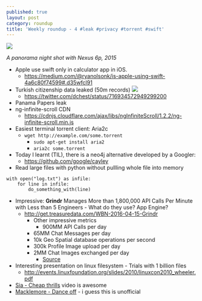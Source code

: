 ```yaml
---
published: true
layout: post
category: roundup
title: 'Weekly roundup - 4 #leak #privacy #torrent #swift'
---
```

![](https://devdala.files.wordpress.com/2016/04/img_20151217_174337-pano-compressor.jpg)

*A panorama night shot with Nexus 6p, 2015*

* Apple use swift only in calculator app in iOS. 
  * <https://medium.com/@ryanolsonk/is-apple-using-swift-4a6c80f74599#.d35wfcl91>
* Turkish citizenship data leaked (50m records)
![](https://pbs.twimg.com/media/CfMQMaeWEAA7iuK.jpg:large)
  * <https://twitter.com/dchest/status/716934572949299200>
* Panama Papers leak
* ng-infinite-scroll CDN
  * <https://cdnjs.cloudflare.com/ajax/libs/ngInfiniteScroll/1.2.2/ng-infinite-scroll.min.js>
* Easiest terminal torrent client: Aria2c
  * `wget http://example.com/some.torrent`
    * `sudo apt-get install aria2`
    * `aria2c some.torrent`
* Today I learnt (TIL), there is a neo4j alternative developed by a Googler:
  * <https://github.com/google/cayley>
* Read large files with python without pullling whole file into memory
```
with open("log.txt") as infile:
    for line in infile:
        do_something_with(line)
```
* Impressive: **Grindr** Manages More than 1,800,000 API Calls Per Minute with Less than 5 Engineers - What do they use? App Engine?
  * <http://get.treasuredata.com/WBN-2016-04-15-Grindr>
    * Other impressive metrics
      * 900MM API Calls per day
    * 65MM Chat Messages per day
    * 10k Geo Spatial database operations per second
    * 300k Profile Image upload per day
    * 2MM Chat Images exchanged per day
        * [Source](http://stackoverflow.com/jobs/companies/grindr)
* Interesting presentation on linux filesystem - Trials with 1 billion files
  * <http://events.linuxfoundation.org/slides/2010/linuxcon2010_wheeler.pdf>
* [Sia - Cheap thrills](https://www.youtube.com/watch?v=nYh-n7EOtMA) video is awesome
* [Macklemore - Dance off](https://www.youtube.com/watch?v=UwsR5LC0mII) - i guess this is unofficial
